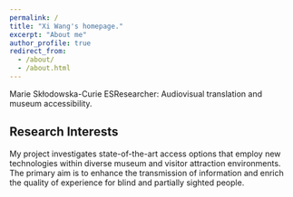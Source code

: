 ```yaml
---
permalink: /
title: "Xi Wang's homepage."
excerpt: "About me"
author_profile: true
redirect_from: 
  - /about/
  - /about.html
---
```


Marie Skłodowska-Curie ESResearcher: Audiovisual translation and museum accessibility.

## Research Interests
My project investigates state-of-the-art access options that employ new technologies within diverse museum and visitor attraction environments. The primary aim is to enhance the transmission of information and enrich the quality of experience for blind and partially sighted people.